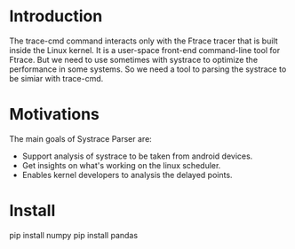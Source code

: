 Introduction
============

The trace-cmd command interacts only with the Ftrace tracer that is built inside the Linux kernel. It is a user-space front-end command-line tool for Ftrace. But we need to use sometimes with systrace to optimize the performance in some systems. So we need a tool to parsing the systrace to be simiar with trace-cmd.


Motivations
===========

The main goals of Systrace Parser are:
-  Support analysis of systrace to be taken from android devices.
-  Get insights on what's working on the linux scheduler.
-  Enables kernel developers to analysis the delayed points.


Install
=======

pip install numpy
pip install pandas
